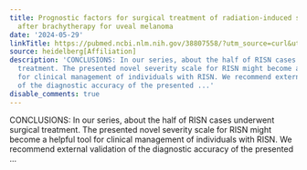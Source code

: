 ```yaml
---
title: Prognostic factors for surgical treatment of radiation-induced scleral necrosis
  after brachytherapy for uveal melanoma
date: '2024-05-29'
linkTitle: https://pubmed.ncbi.nlm.nih.gov/38807558/?utm_source=curl&utm_medium=rss&utm_campaign=pubmed-2&utm_content=1FakS-2QOkCT8HsMOQP1bCRQ4YzyumYOmxmF0moLsQ3dFB1E9V&fc=20220326224207&ff=20240529181135&v=2.18.0.post9+e462414
source: heidelberg[Affiliation]
description: 'CONCLUSIONS: In our series, about the half of RISN cases underwent surgical
  treatment. The presented novel severity scale for RISN might become a helpful tool
  for clinical management of individuals with RISN. We recommend external validation
  of the diagnostic accuracy of the presented ...'
disable_comments: true
---
```

CONCLUSIONS: In our series, about the half of RISN cases underwent surgical treatment. The presented novel severity scale for RISN might become a helpful tool for clinical management of individuals with RISN. We recommend external validation of the diagnostic accuracy of the presented ...